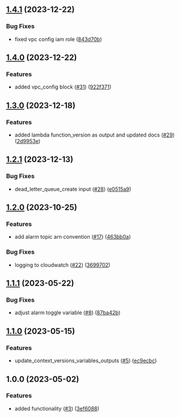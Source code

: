 ## [1.4.1](https://github.com/justtrackio/terraform-aws-lambda/compare/v1.4.0...v1.4.1) (2023-12-22)


### Bug Fixes

* fixed vpc config iam role ([843d70b](https://github.com/justtrackio/terraform-aws-lambda/commit/843d70bb6dd34e145b8bdbb5c8ec2d49ddb1b9ff))

## [1.4.0](https://github.com/justtrackio/terraform-aws-lambda/compare/v1.3.0...v1.4.0) (2023-12-22)


### Features

* added vpc_config block ([#31](https://github.com/justtrackio/terraform-aws-lambda/issues/31)) ([922f371](https://github.com/justtrackio/terraform-aws-lambda/commit/922f371d40f7a0e9059d894c9b67d52f34bc4d20))

## [1.3.0](https://github.com/justtrackio/terraform-aws-lambda/compare/v1.2.1...v1.3.0) (2023-12-18)


### Features

* added lambda function_version as output and updated docs ([#29](https://github.com/justtrackio/terraform-aws-lambda/issues/29)) ([2d9953e](https://github.com/justtrackio/terraform-aws-lambda/commit/2d9953e199e13a567eb90dec305e14b47ec88785))

## [1.2.1](https://github.com/justtrackio/terraform-aws-lambda/compare/v1.2.0...v1.2.1) (2023-12-13)


### Bug Fixes

* dead_letter_queue_create input ([#28](https://github.com/justtrackio/terraform-aws-lambda/issues/28)) ([e0515a9](https://github.com/justtrackio/terraform-aws-lambda/commit/e0515a99fa5f5cbe21395cc90568a6e37462f53b))

## [1.2.0](https://github.com/justtrackio/terraform-aws-lambda/compare/v1.1.1...v1.2.0) (2023-10-25)


### Features

* add alarm topic arn convention ([#17](https://github.com/justtrackio/terraform-aws-lambda/issues/17)) ([463bb0a](https://github.com/justtrackio/terraform-aws-lambda/commit/463bb0af5d2b7bcdb094631d28334af65224c06c))


### Bug Fixes

* logging to cloudwatch ([#22](https://github.com/justtrackio/terraform-aws-lambda/issues/22)) ([3699702](https://github.com/justtrackio/terraform-aws-lambda/commit/3699702e627605166374c3f71731e47a01ad317b))

## [1.1.1](https://github.com/justtrackio/terraform-aws-lambda/compare/v1.1.0...v1.1.1) (2023-05-22)


### Bug Fixes

* adjust alarm toggle variable ([#8](https://github.com/justtrackio/terraform-aws-lambda/issues/8)) ([87ba42b](https://github.com/justtrackio/terraform-aws-lambda/commit/87ba42b9a81271eb7f63ea06ba603512dc0555f1))

## [1.1.0](https://github.com/justtrackio/terraform-aws-lambda/compare/v1.0.0...v1.1.0) (2023-05-15)


### Features

* update_context_versions_variables_outputs ([#5](https://github.com/justtrackio/terraform-aws-lambda/issues/5)) ([ec9ecbc](https://github.com/justtrackio/terraform-aws-lambda/commit/ec9ecbc8689082941c5ce5f18fb2aa6a7a4f87fe))

## 1.0.0 (2023-05-02)


### Features

* added functionality ([#3](https://github.com/justtrackio/terraform-aws-lambda/issues/3)) ([3ef6088](https://github.com/justtrackio/terraform-aws-lambda/commit/3ef6088960831d1010072594706824a1cc7e4045))
